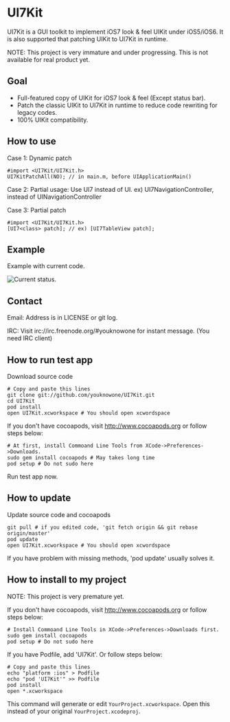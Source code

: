 UI7Kit
======

UI7Kit is a GUI toolkit to implement iOS7 look & feel UIKit under iOS5/iOS6. It is also supported that patching UIKit to UI7Kit in runtime.

NOTE: This project is very immature and under progressing. This is not available for real product yet.

Goal
----
- Full-featured copy of UIKit for iOS7 look & feel (Except status bar).
- Patch the classic UIKit to UI7Kit in runtime to reduce code rewriting for legacy codes.
- 100% UIKit compatibility.

How to use
----------
Case 1: Dynamic patch

    #import <UI7Kit/UI7Kit.h>
    UI7KitPatchAll(NO); // in main.m, before UIApplicationMain()

Case 2: Partial usage: Use UI7<class> instead of UI<class>.
ex) UI7NavigationController, instead of UINavigationController

Case 3: Partial patch

    #import <UI7Kit/UI7Kit.h>
    [UI7<class> patch]; // ex) [UI7TableView patch];

Example
-------
Example with current code.

![Current status](https://raw.github.com/youknowone/UI7Kit/master/UI7Kit.png).

Contact
-------
Email: Address is in LICENSE or git log.

IRC: Visit irc://irc.freenode.org/#youknowone for instant message. (You need IRC client)

How to run test app
-------------------
Download source code

    # Copy and paste this lines
    git clone git://github.com/youknowone/UI7Kit.git
    cd UI7Kit
    pod install
    open UI7Kit.xcworkspace # You should open xcwordspace

If you don't have cocoapods, visit http://www.cocoapods.org or follow steps below:

    # At first, install Commoand Line Tools from XCode->Preferences->Downloads.
    sudo gem install cocoapods # May takes long time
    pod setup # Do not sudo here

Run test app now.

How to update
-------------
Update source code and cocoapods

    git pull # if you edited code, 'git fetch origin && git rebase origin/master'
    pod update
    open UI7Kit.xcworkspace # You should open xcwordspace

If you have problem with missing methods, 'pod update' usually solves it.


How to install to my project
----------------------------
NOTE: This project is very premature yet.

If you don't have cocoapods, visit http://www.cocoapods.org or follow steps below:

    # Install Commoand Line Tools in XCode->Preferences->Downloads first.
    sudo gem install cocoapods
    pod setup # Do not sudo here

If you have Podfile, add 'UI7Kit'. Or follow steps below:

    # Copy and paste this lines
    echo "platform :ios" > Podfile
    echo "pod 'UI7Kit'" >> Podfile
    pod install
    open *.xcworkspace

This command will generate or edit `YourProject.xcworkspace`.
Open this instead of your original `YourProject.xcodeproj`.

